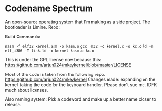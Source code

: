 # Codename Spectrum
An open-source operating system that I'm making as a side project. The bootloader is Limine. Repo:

Build Commands:

```nasm -f elf32 kernel.asm -o kasm.o```
```gcc -m32 -c kernel.c -o kc.o```
```ld -m elf_i386 -T link.ld -o kernel kasm.o kc.o```

This is under the GPL license now because this: https://github.com/arjun024/mkeykernel/blob/master/LICENSE

Most of the code is taken from the following repo: https://github.com/arjun024/mkeykernel
Changes made: expanding on the kernel, taking the code for the keyboard handler.
Please don't sue me. IDFK much about licenses.

Also naming system: Pick a codeword and make up a better name closer to release.
